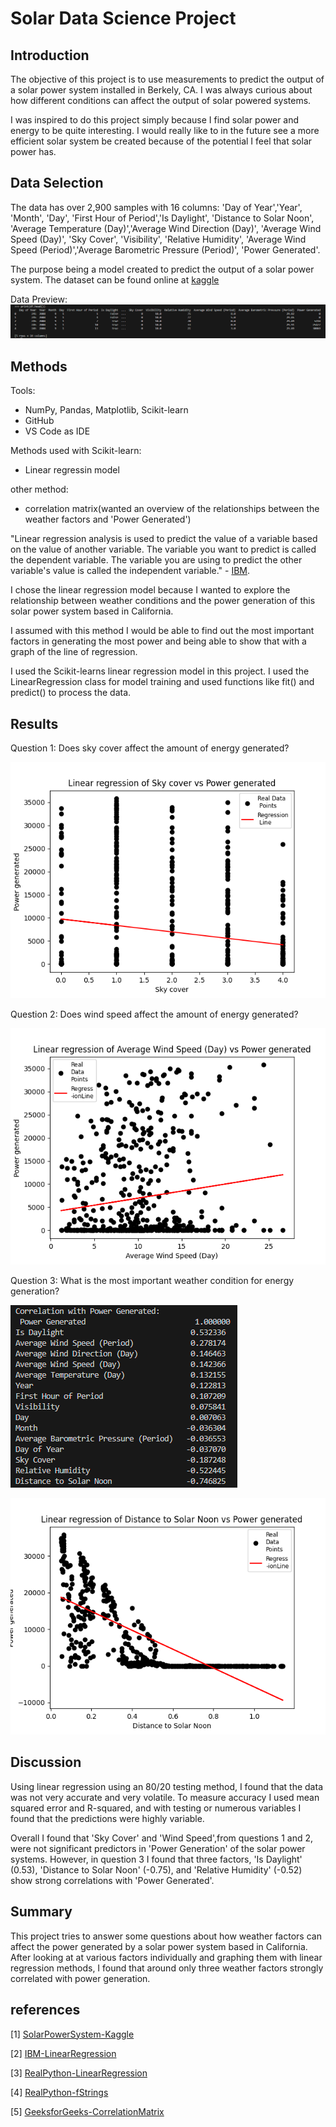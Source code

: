 # Solar Data Science Project

## Introduction

The objective of this project is to use measurements to predict the output of a solar power system installed in Berkely, CA. I was always curious about how different conditions can affect the output of solar powered systems.

I was inspired to do this project simply because I find solar power and energy to be quite interesting. I would really like to in the future see a more efficient solar system be created because of the potential I feel that solar power has.

## Data Selection

The data has over 2,900 samples with 16 columns: 
'Day of Year','Year', 'Month', 'Day', 'First Hour of Period','Is Daylight', 'Distance to Solar Noon', 'Average Temperature (Day)','Average Wind Direction (Day)', 'Average Wind Speed (Day)', 'Sky Cover',   'Visibility', 'Relative Humidity', 'Average Wind Speed (Period)','Average Barometric Pressure (Period)', 'Power Generated'.

The purpose being a model created to predict the output of a solar power system. The dataset can be found online at [kaggle](https://www.kaggle.com/datasets/vipulgote4/solar-power-generation/)

Data Preview:
![Data screenshot](./graph/dataPreview.png)

## Methods

Tools:
- NumPy, Pandas, Matplotlib, Scikit-learn
- GitHub
- VS Code as IDE

Methods used with Scikit-learn:
- Linear regressin model

other method:
- correlation matrix(wanted an overview of the relationships between the weather factors and 'Power Generated')

"Linear regression analysis is used to predict the value of a variable based on the value of another variable. The variable you want to predict is called the dependent variable. The variable you are using to predict the other variable's value is called the independent variable." - [IBM](https://www.ibm.com/topics/linear-regression). 

I chose the linear regression model because I wanted to explore the relationship between weather conditions and the power generation of this solar power system based in California. 

I assumed with this method I would be able to find out the most important factors in generating the most power and being able to show that with a graph of the line of regression. 

I used the Scikit-learns linear regression model in this project. I used the LinearRegression class for model training and used functions like fit() and predict() to process the data.

## Results
Question 1: Does sky cover affect the amount of energy generated?

![Sky Cover Vs Power Generated](./graph/SkyCoverVsPowerGeneratedRL.png)


Question 2: Does wind speed affect the amount of energy generated?

![Wind Speed (day) Vs Power Generated](./graph/WindSpeed(day)VsPowerGeneratedRL.png)


Question 3: What is the most important weather condition for energy generation?

![Correlation with Power Generated](./graph/Question3correlation.png)

![Relative Humidity Vs Power Generated](./graph/Linear%20regression%20of%20Distance%20to%20Solar%20Noon%20vs%20Power%20generated.png)
## Discussion
Using linear regression using an 80/20 testing method, I found that the data was not very accurate and very volatile. To measure accuracy I used mean squared error and R-squared, and with testing or numerous variables I found that the predictions were highly variable. 

Overall I found that 'Sky Cover' and 'Wind Speed',from questions 1 and 2, were not significant predictors in 'Power Generation' of the solar power systems. However, in question 3 I found that three factors, 'Is Daylight' (0.53), 'Distance to Solar Noon' (-0.75), and 'Relative Humidity' (-0.52) show strong correlations with 'Power Generated'.

## Summary
This project tries to answer some questions about how weather factors can affect the power generated by a solar power system based in California. After looking at at various factors individually and graphing them with linear regression methods, I found that around only three weather factors strongly correlated with power generation.

## references


[1] [SolarPowerSystem-Kaggle](https://www.kaggle.com/datasets/vipulgote4/solar-power-generation/)

[2] [IBM-LinearRegression](https://www.ibm.com/topics/linear-regression)

[3] [RealPython-LinearRegression](https://realpython.com/linear-regression-in-python/)

[4] [RealPython-fStrings](https://realpython.com/python-f-strings/)

[5] [GeeksforGeeks-CorrelationMatrix](https://www.geeksforgeeks.org/create-a-correlation-matrix-using-python/)

